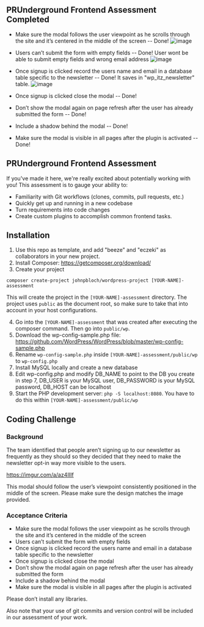 ## PRUnderground Frontend Assessment Completed
* Make sure the modal follows the user viewpoint as he scrolls through the site and it’s centered in the middle of the screen -- Done!
![image](https://user-images.githubusercontent.com/58044147/226598802-acbb8e42-45e1-4819-b4d7-a837aa6fd1ff.png)

* Users can’t submit the form with empty fields -- Done! User wont be able to submit empty fields and wrong email address
![image](https://user-images.githubusercontent.com/58044147/226599426-74a0f613-02ea-446a-89d5-7a1e59c98428.png)

* Once signup is clicked record the users name and email in a database table specific to the newsletter -- Done! It saves in "wp_itz_newsletter" table.
![image](https://user-images.githubusercontent.com/58044147/226599302-b786d5fe-beba-4cf4-ab96-77ce9636469a.png)

* Once signup is clicked close the modal  -- Done!

* Don’t show the modal again on page refresh after the user has already submitted the form -- Done!

* Include a shadow behind the modal  -- Done!

* Make sure the modal is visible in all pages after the plugin is activated -- Done!

## PRUnderground Frontend Assessment

If you've made it here, we're really excited about potentially working with you!
This assessment is to gauge your ability to:

- Familiarity with Git workflows (clones, commits, pull requests, etc.)
- Quickly get up and running in a new codebase
- Turn requirements into code changes
- Create custom plugins to accomplish common frontend tasks.

## Installation

1. Use this repo as template, and add "beeze" and "eczeki" as collaborators in your new project.
2. Install Composer: https://getcomposer.org/download/
3. Create your project

```
composer create-project johnpbloch/wordpress-project [YOUR-NAME]-assessment
```

This will create the project in the `[YOUR-NAME]-assessment` directory. The project uses `public` as the document root, so make sure to take that into account in your host configurations.

4. Go into the `[YOUR-NAME]-assessment` that was created after executing the composer command. Then go into `public/wp`.
5. Download the wp-config-sample.php file: https://github.com/WordPress/WordPress/blob/master/wp-config-sample.php
6. Rename `wp-config-sample.php` inside `[YOUR-NAME]-assessment/public/wp` to `wp-config.php`
7. Install MySQL locally and create a new database
8. Edit wp-config.php and modify DB_NAME to point to the DB you create in step 7, DB_USER is your MySQL user, DB_PASSWORD is your MySQL password, DB_HOST can be localhost
9. Start the PHP development server: `php -S localhost:8080`. You have to do this within `[YOUR-NAME]-assessment/public/wp`

## Coding Challenge

### Background
The team identified that people aren’t signing up to our newsletter as frequently as they should so they decided that they need to make the newsletter opt-in way more visible to the users.

https://imgur.com/a/az4IIIf

This modal should follow the user’s viewpoint consistently positioned in the middle of the screen. Please make sure the design matches the image provided.

### Acceptance Criteria

* Make sure the modal follows the user viewpoint as he scrolls through the site and it’s centered in the middle of the screen
* Users can’t submit the form with empty fields
* Once signup is clicked record the users name and email in a database table specific to the newsletter
* Once signup is clicked close the modal
* Don’t show the modal again on page refresh after the user has already submitted the form
* Include a shadow behind the modal
* Make sure the modal is visible in all pages after the plugin is activated

Please don’t install any libraries.

Also note that your use of git commits and version control will be included in our assessment of your work.
